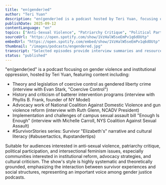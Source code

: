 ```yaml
---
title: "en(gender)ed"
author: "Teri Yuan"
description: "en(gender)ed is a podcast hosted by Teri Yuan, focusing on gender violence, oppression mechanisms, and institutional solutions. The show centers on the voices of survivors, advocates, and policymakers, exploring issues such as coercive control, domestic violence, campus sexual assault, gun violence, and media bias, emphasizing intersectional perspectives and cultural literacy. With a profound, systematic style, it serves as an important knowledge platform in the field of gender justice. Spotify rating of 5.0 (3 reviews), representative among gender violence research and advocacy podcasts."
publishDate: 2025-09-12
contentLanguage: "en"
topics: ["Anti-Sexual Violence", "Patriarchy Critique", "Political Participation", "Emotional Labor", "Intersectional Feminism"]
sourceUrl: "https://open.spotify.com/show/1VzHalW5seEmPv1q6dOUtp"
embedUrl: "https://open.spotify.com/embed/show/1VzHalW5seEmPv1q6dOUtp"
thumbnail: "/images/podcasts/engendered.jpg"
transcript: "Selected episodes provide interview summaries and resource links, see engendered.us or Medium blog"
status: "published"
---
```


"en(gender)ed" is a podcast focusing on gender violence and institutional oppression, hosted by Teri Yuan, featuring content including:

- Theory and legislation of coercive control as gendered liberty crime (interview with Evan Stark, "Coercive Control")
- History and criticism of batterer intervention programs (interview with Phyllis B. Frank, founder of NY Model)
- Advocacy work of National Coalition Against Domestic Violence and gun violence reform (interview with Ruth Glenn, NCADV President)
- Implementation and challenges of campus sexual assault bill "Enough Is Enough" (interview with Michelle Carroll, NYS Coalition Against Sexual Assault)
- #SurvivorStories series: Survivor "Elizabeth's" narrative and cultural literacy (#abusertactics, #upstandertips)

Suitable for audiences interested in anti-sexual violence, patriarchy critique, political participation, and intersectional feminism issues, especially communities interested in institutional reform, advocacy strategies, and cultural criticism. The show's style is highly systematic and theoretically grounded, emphasizing the interaction between survivor experiences and social structures, representing an important voice among gender justice podcasts.